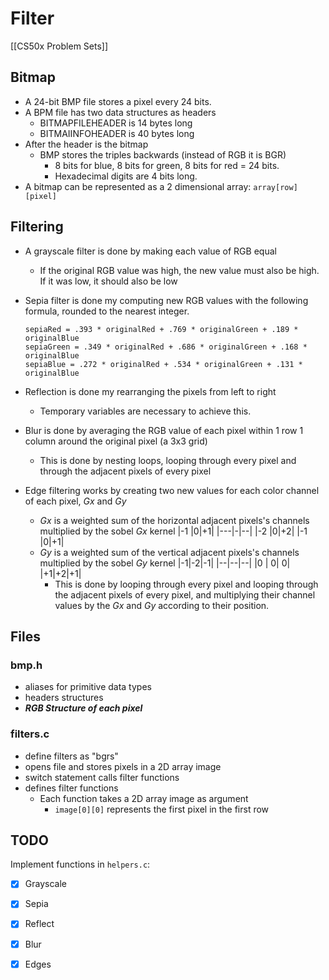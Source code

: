 # Filter
[[CS50x Problem Sets]]

## Bitmap
- A 24-bit BMP file stores a pixel every 24 bits.
- A BPM file has two data structures as headers
    - BITMAPFILEHEADER is 14 bytes long
    - BITMAIINFOHEADER is 40 bytes long
- After the header is the bitmap
    - BMP stores the triples backwards (instead of RGB it is BGR)
        - 8 bits for blue, 8 bits for green, 8 bits for red = 24 bits.
        - Hexadecimal digits are 4 bits long.
- A bitmap can be represented as a 2 dimensional array: `array[row][pixel]`

## Filtering
- A grayscale filter is done by making each value of RGB equal
    - If the original RGB value was high, the new value must also be high. If it was low, it should also be low
- Sepia filter is done my computing new RGB values with the following formula, rounded to the nearest integer.
    ```
    sepiaRed = .393 * originalRed + .769 * originalGreen + .189 * originalBlue
    sepiaGreen = .349 * originalRed + .686 * originalGreen + .168 * originalBlue
    sepiaBlue = .272 * originalRed + .534 * originalGreen + .131 * originalBlue
    ```
- Reflection is done my rearranging the pixels from left to right
    - Temporary variables are necessary to achieve this.

- Blur is done by averaging the RGB value of each pixel within 1 row 1 column around the original pixel (a 3x3 grid)
    - This is done by nesting loops, looping through every pixel and through the adjacent pixels of every pixel  

- Edge filtering works by creating two new values for each color channel of each pixel, *Gx* and *Gy*
    - *Gx* is a weighted sum of the horizontal adjacent pixels's channels multiplied by the sobel *Gx* kernel
        |-1 |0|+1|
        |---|-|--|
        |-2 |0|+2|
        |-1 |0|+1|
    - *Gy* is a weighted sum of the vertical adjacent pixels's channels multiplied by the sobel *Gy* kernel
        |-1|-2|-1|
        |--|--|--|
        |0 | 0| 0|
        |+1|+2|+1|
        - This is done by looping through every pixel and looping through the adjacent pixels of every pixel, and multiplying their channel values by the *Gx* and *Gy* according to their position.

## Files
### bmp.h
- aliases for primitive data types
- headers structures
- ***RGB Structure of each pixel***

### filters.c
- define filters as "bgrs"
- opens file and stores pixels in a 2D array image
- switch statement calls filter functions
- defines filter functions
    - Each function takes a 2D array image as argument
        - `image[0][0]` represents the first pixel in the first row


## TODO
Implement functions in `helpers.c`:
- [x] Grayscale
- [x] Sepia
- [x] Reflect
- [x] Blur
- [x] Edges
    
